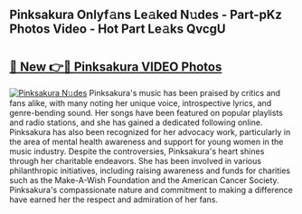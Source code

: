 ## Pinksakura Onlyf𝚊ns Le𝚊ked N𝚞des - Part-pKz Photos Video - Hot Part Le𝚊ks QvcgU

# <h2><a href="http://ac49437.deff.icu/?id=Pinksakura">🔗 New 👉🔴 Pinksakura VIDEO Photos</a></h2>

[![Pinksakura N𝚞des](https://i.imgur.com/rIISA9y.gif)](http://ac49437.deff.icu/?id=Pinksakura)
Pinksakura's music has been praised by critics and fans alike, with many noting her unique voice, introspective lyrics, and genre-bending sound. Her songs have been featured on popular playlists and radio stations, and she has gained a dedicated following online. Pinksakura has also been recognized for her advocacy work, particularly in the area of mental health awareness and support for young women in the music industry. Despite the controversies, Pinksakura's heart shines through her charitable endeavors. She has been involved in various philanthropic initiatives, including raising awareness and funds for charities such as the Make-A-Wish Foundation and the American Cancer Society. Pinksakura's compassionate nature and commitment to making a difference have earned her the respect and admiration of her fans.
